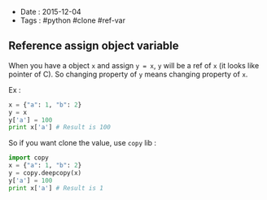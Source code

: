 - Date : 2015-12-04
- Tags : #python #clone #ref-var


## Reference assign object variable

When you have a object `x` and assign `y = x`, `y` will be a ref of `x` (it looks like pointer of C). So changing property of `y` means changing property of `x`.

Ex :

```python
x = {"a": 1, "b": 2}
y = x
y['a'] = 100
print x['a'] # Result is 100
```

So if you want clone the value, use `copy` lib :

```python
import copy
x = {"a": 1, "b": 2}
y = copy.deepcopy(x)
y['a'] = 100
print x['a'] # Result is 1
```

